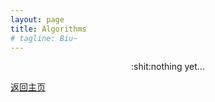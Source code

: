 ```yaml
---
layout: page
title: Algorithms
# tagline: Biu~
---
```


<div style="text-align:center">:shit:nothing yet...</div>

[返回主页](https://zl323.github.io/)